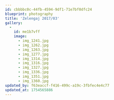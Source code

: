 ```yaml
---
id: cbbbbc0c-44fb-4594-9df1-71e7bf0dfc24
blueprint: photography
title: 'Zelengaj 2017/03'
gallery:
  -
    id: me1b7vff
    image:
      - img_1241.jpg
      - img_1262.jpg
      - img_1263.jpg
      - img_1277.jpg
      - img_1314.jpg
      - img_1316.jpg
      - img_1327.jpg
      - img_1336.jpg
      - img_1351.jpg
      - img_1360.jpg
updated_by: f63eaccf-f416-499c-a19c-3fbfec4e4c77
updated_at: 1754565886
---
```

